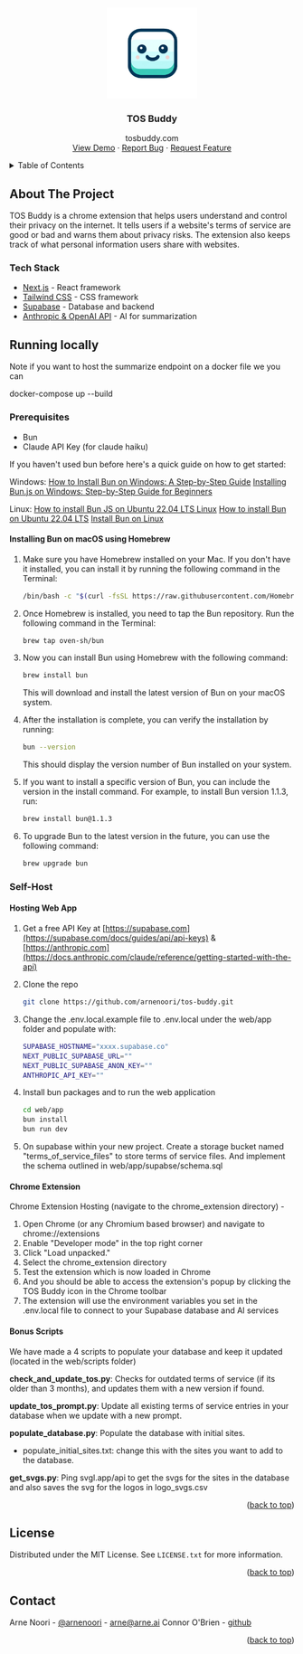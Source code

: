 <a name="readme-top"></a>

<!-- PROJECT LOGO -->
<br />
<div align="center">
  <a href="https://github.com/arnenoori/tos-buddy">
    <img src="web/app/public/images/tosbuddy-logo.png" alt="Logo" width="160" height="160">
  </a>

<h3 align="center">TOS Buddy</h3>

  <p align="center">
   tosbuddy.com
    <br />
    <a href="https://github.com/arnenoori/tos-buddy">View Demo</a>
    ·
    <a href="https://github.com/arnenoori/tos-buddy/issues/new?labels=bug&template=bug-report---.md">Report Bug</a>
    ·
    <a href="https://github.com/arnenoori/tos-buddy/issues/new?labels=enhancement&template=feature-request---.md">Request Feature</a>
  </p>
</div>

<!-- TABLE OF CONTENTS -->
<details>
  <summary>Table of Contents</summary>
  <ol>
    <li>
      <a href="#about-the-project">About The Project</a>
      <ul>
        <li><a href="#built-with">Built With</a></li>
      </ul>
    </li>
    <li>
      <a href="#getting-started">Getting Started</a>
      <ul>
        <li><a href="#prerequisites">Prerequisites</a></li>
        <li><a href="#installation">Installation</a></li>
      </ul>
    </li>
    <li><a href="#contributing">Contributing</a></li>
    <li><a href="#license">License</a></li>
    <li><a href="#contact">Contact</a></li>
  </ol>
</details>

<!-- ABOUT THE PROJECT -->
## About The Project

TOS Buddy is a chrome extension that helps users understand and control their privacy on the internet. It tells users if a website's terms of service are good or bad and warns them about privacy risks. The extension also keeps track of what personal information users share with websites.

### Tech Stack

* [Next.js](https://nextjs.org/) - React framework
* [Tailwind CSS](https://tailwindcss.com/) - CSS framework
* [Supabase](https://supabase.com/) - Database and backend
* [Anthropic & OpenAI API](https://docs.anthropic.com/claude/reference/getting-started-with-the-api) - AI for summarization

<!-- GETTING STARTED -->
## Running locally

Note if you want to host the summarize endpoint on a docker file we you can 

docker-compose up --build

### Prerequisites

* Bun
* Claude API Key (for claude haiku)

If you haven't used bun before here's a quick guide on how to get started:

Windows:
[How to Install Bun on Windows: A Step-by-Step Guide](https://www.youtube.com/watch?v=htfqPbNqKH0)
[Installing Bun.js on Windows: Step-by-Step Guide for Beginners](https://www.youtube.com/watch?v=aiuu-2HAVo4)

Linux:
[How to install Bun JS on Ubuntu 22.04 LTS Linux](https://www.youtube.com/watch?v=3S2In1X07G8)
[How to install Bun on Ubuntu 22.04 LTS](https://www.youtube.com/watch?v=XWd4epFq5QM)
[Install Bun on Linux](https://snapcraft.io/bun-js)

#### Installing Bun on macOS using Homebrew

1. Make sure you have Homebrew installed on your Mac. If you don't have it installed, you can install it by running the following command in the Terminal:

   ```bash
   /bin/bash -c "$(curl -fsSL https://raw.githubusercontent.com/Homebrew/install/HEAD/install.sh)"
   ```

2. Once Homebrew is installed, you need to tap the Bun repository. Run the following command in the Terminal:

   ```bash
   brew tap oven-sh/bun
   ```

3. Now you can install Bun using Homebrew with the following command:

   ```bash
   brew install bun
   ```

   This will download and install the latest version of Bun on your macOS system.

4. After the installation is complete, you can verify the installation by running:

   ```bash
   bun --version
   ```

   This should display the version number of Bun installed on your system.

5. If you want to install a specific version of Bun, you can include the version in the install command. For example, to install Bun version 1.1.3, run:

   ```bash
   brew install bun@1.1.3
   ```

6. To upgrade Bun to the latest version in the future, you can use the following command:

   ```bash
   brew upgrade bun
   ```


### Self-Host

#### Hosting Web App

1. Get a free API Key at [https://supabase.com](https://supabase.com/docs/guides/api/api-keys) & [https://anthropic.com](https://docs.anthropic.com/claude/reference/getting-started-with-the-api)

2. Clone the repo
   ```sh
   git clone https://github.com/arnenoori/tos-buddy.git
   ```
3. Change the .env.local.example file to .env.local under the web/app folder and populate with:
   ```sh
   SUPABASE_HOSTNAME="xxxx.supabase.co"
   NEXT_PUBLIC_SUPABASE_URL=""
   NEXT_PUBLIC_SUPABASE_ANON_KEY=""
   ANTHROPIC_API_KEY=""
   ```
4. Install bun packages and to run the web application
   ```sh
   cd web/app
   bun install
   bun run dev
   ```
5. On supabase within your new project. Create a storage bucket named "terms_of_service_files" to store terms of service files. And implement the schema outlined in web/app/supabse/schema.sql

#### Chrome Extension

Chrome Extension Hosting (navigate to the chrome_extension directory) -

1. Open Chrome (or any Chromium based browser) and navigate to chrome://extensions
2. Enable "Developer mode" in the top right corner
3. Click "Load unpacked."
4. Select the chrome_extension directory
5. Test the extension which is now loaded in Chrome
6. And you should be able to access the extension's popup by clicking the TOS Buddy icon in the Chrome toolbar
7. The extension will use the environment variables you set in the .env.local file to connect to your Supabase database and AI services

#### Bonus Scripts

We have made a 4 scripts to populate your database and keep it updated (located in the web/scripts folder)

**check_and_update_tos.py**: Checks for outdated terms of service (if its older than 3 months), and updates them with a new version if found.

**update_tos_prompt.py**: Update all existing terms of service entries in your database when we update with a new prompt.

**populate_database.py**: Populate the database with initial sites.
- populate_initial_sites.txt: change this with the sites you want to add to the database.

**get_svgs.py**: Ping svgl.app/api to get the svgs for the sites in the database and also saves the svg for the logos in logo_svgs.csv


<p align="right">(<a href="#readme-top">back to top</a>)</p>

<!-- LICENSE -->
## License

Distributed under the MIT License. See `LICENSE.txt` for more information.

<p align="right">(<a href="#readme-top">back to top</a>)</p>


<!-- CONTACT -->
## Contact

Arne Noori - [@arnenoori](https://twitter.com/arnenoori) - arne@arne.ai
Connor O'Brien - [github](https://github.com/connorpobrien)


<p align="right">(<a href="#readme-top">back to top</a>)</p>